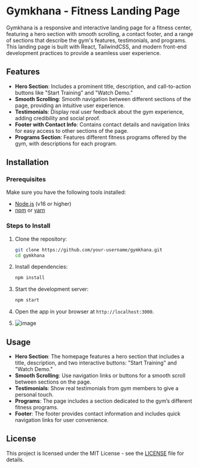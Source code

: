 # Gymkhana - Fitness Landing Page

Gymkhana is a responsive and interactive landing page for a fitness center, featuring a hero section with smooth scrolling, a contact footer, and a range of sections that describe the gym's features, testimonials, and programs. This landing page is built with React, TailwindCSS, and modern front-end development practices to provide a seamless user experience.

## Features
- **Hero Section**: Includes a prominent title, description, and call-to-action buttons like "Start Training" and "Watch Demo."
- **Smooth Scrolling**: Smooth navigation between different sections of the page, providing an intuitive user experience.
- **Testimonials**: Display real user feedback about the gym experience, adding credibility and social proof.
- **Footer with Contact Info**: Contains contact details and navigation links for easy access to other sections of the page.
- **Programs Section**: Features different fitness programs offered by the gym, with descriptions for each program.

## Installation

### Prerequisites

Make sure you have the following tools installed:
- [Node.js](https://nodejs.org/) (v16 or higher)
- [npm](https://www.npmjs.com/) or [yarn](https://yarnpkg.com/)

### Steps to Install

1. Clone the repository:
    ```bash
    git clone https://github.com/your-username/gymkhana.git
    cd gymkhana
    ```

2. Install dependencies:
    ```bash
    npm install
    ```

3. Start the development server:
    ```bash
    npm start
    ```

4. Open the app in your browser at `http://localhost:3000`.
5. ![image](https://github.com/user-attachments/assets/8ea0a3e8-cf3b-4c64-9887-850b45b9c712)


## Usage

- **Hero Section**: The homepage features a hero section that includes a title, description, and two interactive buttons: "Start Training" and "Watch Demo."
- **Smooth Scrolling**: Use navigation links or buttons for a smooth scroll between sections on the page.
- **Testimonials**: Show real testimonials from gym members to give a personal touch.
- **Programs**: The page includes a section dedicated to the gym’s different fitness programs.
- **Footer**: The footer provides contact information and includes quick navigation links for user convenience.

## License

This project is licensed under the MIT License - see the [LICENSE](LICENSE) file for details.


